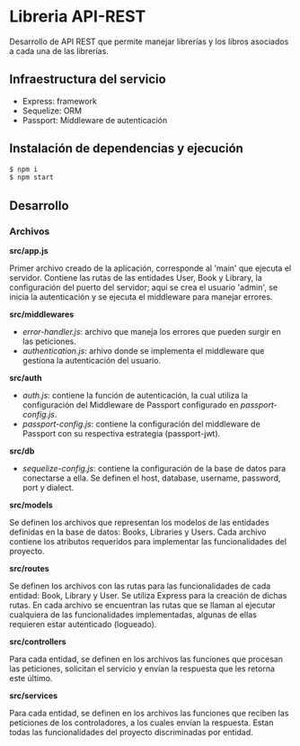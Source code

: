 # Libreria API-REST

 Desarrollo de API REST que permite manejar librerías y los libros asociados a cada una de las librerías.

 ## Infraestructura del servicio

- Express: framework
- Sequelize: ORM
- Passport: Middleware de autenticación

 ## Instalación de dependencias y ejecución

```sh
$ npm i
$ npm start
```

## Desarrollo

### Archivos

**src/app.js**

Primer archivo creado de la aplicación, corresponde al 'main' que ejecuta el servidor.
Contiene las rutas de las entidades User, Book y Library, la configuración del puerto del servidor; aquí se crea el usuario 'admin', se inicia la autenticación y se ejecuta el middleware para manejar errores.

**src/middlewares**

- *error-handler.js*: archivo que maneja los errores que pueden surgir en las peticiones.
- *authentication.js*: arhivo donde se implementa el middleware que gestiona la autenticación del usuario.

**src/auth**

- *auth.js*: contiene la función de autenticación, la cual utiliza la configuración del Middleware de Passport configurado en *passport-config.js*.
- *passport-config.js*: contiene la configuración del middleware de Passport con su respectiva estrategia (passport-jwt).

**src/db**

- *sequelize-config.js*: contiene la configuración de la base de datos para conectarse a ella. Se definen el host, database, username, password, port y dialect.

**src/models**

Se definen los archivos que representan los modelos de las entidades definidas en la base de datos: Books, Libraries y Users. Cada archivo contiene los atributos requeridos para implementar las funcionalidades del proyecto.

**src/routes**

Se definen los archivos con las rutas para las funcionalidades de cada entidad: Book, Library y User. Se utiliza Express para la creación de dichas rutas. En cada archivo se encuentran las rutas que se llaman al ejecutar cualquiera de las funcionalidades implementadas, algunas de ellas requieren estar autenticado (logueado).

**src/controllers**

Para cada entidad, se definen en los archivos las funciones que procesan las peticiones, solicitan el servicio y envían la respuesta que les retorna este último.

**src/services**

Para cada entidad, se definen en los archivos las funciones que reciben las peticiones de los controladores, a los cuales envían la respuesta. Estan todas las funcionalidades del proyecto discriminadas por entidad.